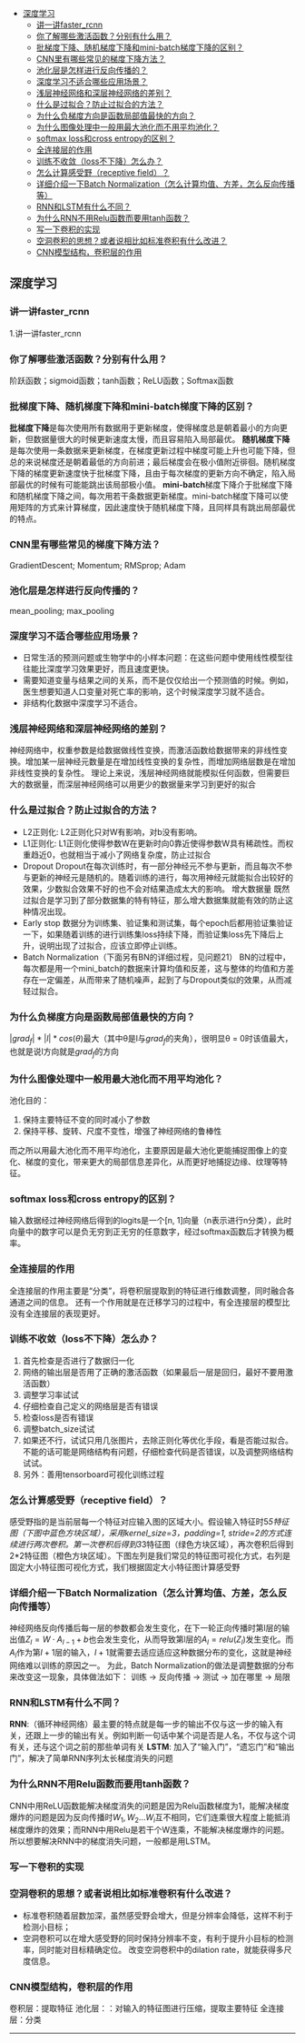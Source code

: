 <!-- TOC -->

- [深度学习](#深度学习)
  - [讲一讲faster_rcnn](#讲一讲faster_rcnn)
  - [你了解哪些激活函数？分别有什么用？](#你了解哪些激活函数分别有什么用)
  - [批梯度下降、随机梯度下降和mini-batch梯度下降的区别？](#批梯度下降随机梯度下降和mini-batch梯度下降的区别)
  - [CNN里有哪些常见的梯度下降方法？](#cnn里有哪些常见的梯度下降方法)
  - [池化层是怎样进行反向传播的？](#池化层是怎样进行反向传播的)
  - [深度学习不适合哪些应用场景？](#深度学习不适合哪些应用场景)
  - [浅层神经网络和深层神经网络的差别？](#浅层神经网络和深层神经网络的差别)
  - [什么是过拟合？防止过拟合的方法？](#什么是过拟合防止过拟合的方法)
  - [为什么负梯度方向是函数局部值最快的方向？](#为什么负梯度方向是函数局部值最快的方向)
  - [为什么图像处理中一般用最大池化而不用平均池化？](#为什么图像处理中一般用最大池化而不用平均池化)
  - [softmax loss和cross entropy的区别？](#softmax-loss和cross-entropy的区别)
  - [全连接层的作用](#全连接层的作用)
  - [训练不收敛（loss不下降）怎么办？](#训练不收敛loss不下降怎么办)
  - [怎么计算感受野（receptive field）？](#怎么计算感受野receptive-field)
  - [详细介绍一下Batch Normalization（怎么计算均值、方差，怎么反向传播等）](#详细介绍一下batch-normalization怎么计算均值方差怎么反向传播等)
  - [RNN和LSTM有什么不同？](#rnn和lstm有什么不同)
  - [为什么RNN不用Relu函数而要用tanh函数？](#为什么rnn不用relu函数而要用tanh函数)
  - [写一下卷积的实现](#写一下卷积的实现)
  - [空洞卷积的思想？或者说相比如标准卷积有什么改进？](#空洞卷积的思想或者说相比如标准卷积有什么改进)
  - [CNN模型结构，卷积层的作用](#cnn模型结构卷积层的作用)

<!-- /TOC -->
## 深度学习
### 讲一讲faster_rcnn
1.讲一讲faster_rcnn
### 你了解哪些激活函数？分别有什么用？
阶跃函数；sigmoid函数；tanh函数；ReLU函数；Softmax函数
### 批梯度下降、随机梯度下降和mini-batch梯度下降的区别？
**批梯度下降**是每次使用所有数据用于更新梯度，使得梯度总是朝着最小的方向更新，但数据量很大的时候更新速度太慢，而且容易陷入局部最优。
**随机梯度下降**是每次使用一条数据来更新梯度，在梯度更新过程中梯度可能上升也可能下降，但总的来说梯度还是朝着最低的方向前进；最后梯度会在极小值附近徘徊。随机梯度下降的梯度更新速度快于批梯度下降，且由于每次梯度的更新方向不确定，陷入局部最优的时候有可能能跳出该局部极小值。
**mini-batch**梯度下降介于批梯度下降和随机梯度下降之间，每次用若干条数据更新梯度。mini-batch梯度下降可以使用矩阵的方式来计算梯度，因此速度快于随机梯度下降，且同样具有跳出局部最优的特点。
### CNN里有哪些常见的梯度下降方法？
GradientDescent; Momentum; RMSprop; Adam
### 池化层是怎样进行反向传播的？
mean_pooling; max_pooling
### 深度学习不适合哪些应用场景？
* 日常生活的预测问题或生物学中的小样本问题：在这些问题中使用线性模型往往能比深度学习效果更好，而且速度更快。
* 需要知道变量与结果之间的关系，而不是仅仅给出一个预测值的时候。例如，医生想要知道人口变量对死亡率的影响，这个时候深度学习就不适合。
* 非结构化数据中深度学习不适合。
### 浅层神经网络和深层神经网络的差别？
神经网络中，权重参数是给数据做线性变换，而激活函数给数据带来的非线性变换。增加某一层神经元数量是在增加线性变换的复杂性，而增加网络层数是在增加非线性变换的复杂性。
理论上来说，浅层神经网络就能模拟任何函数，但需要巨大的数据量，而深层神经网络可以用更少的数据量来学习到更好的拟合
### 什么是过拟合？防止过拟合的方法？
* L2正则化: L2正则化只对W有影响，对b没有影响。
* L1正则化: L1正则化使得参数W在更新时向0靠近使得参数W具有稀疏性。而权重趋近0，也就相当于减小了网络复杂度，防止过拟合
* Dropout
Dropout在每次训练时，有一部分神经元不参与更新，而且每次不参与更新的神经元是随机的。随着训练的进行，每次用神经元就能拟合出较好的效果，少数拟合效果不好的也不会对结果造成太大的影响。
增大数据量
既然过拟合是学习到了部分数据集的特有特征，那么增大数据集就能有效的防止这种情况出现。
* Early stop
数据分为训练集、验证集和测试集，每个epoch后都用验证集验证一下，如果随着训练的进行训练集loss持续下降，而验证集loss先下降后上升，说明出现了过拟合，应该立即停止训练。
* Batch Normalization（下面另有BN的详细过程，见问题21）
BN的过程中，每次都是用一个mini_batch的数据来计算均值和反差，这与整体的均值和方差存在一定偏差，从而带来了随机噪声，起到了与Dropout类似的效果，从而减轻过拟合。
### 为什么负梯度方向是函数局部值最快的方向？
$|grad_f|*|l|*cos(θ)$最大（其中θ是l与$grad_f$的夹角），很明显θ = 0时该值最大，也就是说l方向就是$grad_f$的方向
### 为什么图像处理中一般用最大池化而不用平均池化？
池化目的：
1) 保持主要特征不变的同时减小了参数
2) 保持平移、旋转、尺度不变性，增强了神经网络的鲁棒性

而之所以用最大池化而不用平均池化，主要原因是最大池化更能捕捉图像上的变化、梯度的变化，带来更大的局部信息差异化，从而更好地捕捉边缘、纹理等特征。
### softmax loss和cross entropy的区别？
输入数据经过神经网络后得到的logits是一个[n, 1]向量（n表示进行n分类），此时向量中的数字可以是负无穷到正无穷的任意数字，经过softmax函数后才转换为概率。
### 全连接层的作用
全连接层的作用主要是“分类”，将卷积层提取到的特征进行维数调整，同时融合各通道之间的信息。
还有一个作用就是在迁移学习的过程中，有全连接层的模型比没有全连接层的表现更好。
### 训练不收敛（loss不下降）怎么办？
1) 首先检查是否进行了数据归一化
2) 网络的输出层是否用了正确的激活函数（如果最后一层是回归，最好不要用激活函数）
3) 调整学习率试试
4) 仔细检查自己定义的网络层是否有错误
5) 检查loss是否有错误
6) 调整batch_size试试
6) 如果还不行，试试只用几张图片，去除正则化等优化手段，看是否能过拟合。不能的话可能是网络结构有问题，仔细检查代码是否错误，以及调整网络结构试试。
7) 另外：善用tensorboard可视化训练过程
### 怎么计算感受野（receptive field）？
感受野指的是当前层每一个特征对应输入图的区域大小。假设输入特征时5*5特征图（下图中蓝色方块区域），采用kernel_size=3，padding=1, stride=2的方式连续进行两次卷积。第一次卷积后得到3*3特征图（绿色方块区域），再次卷积后得到2*2特征图（橙色方块区域）。下图左列是我们常见的特征图可视化方式，右列是固定大小特征图可视化方式，我们根据固定大小特征图计算感受野
### 详细介绍一下Batch Normalization（怎么计算均值、方差，怎么反向传播等）
神经网络反向传播后每一层的参数都会发生变化，在下一轮正向传播时第l层的输出值$Z_l = W ⋅ A_{l − 1} + b$也会发生变化，从而导致第l层的$A_l = relu ( Z_l )$发生变化。而$A_l$作为第$l + 1$层的输入，$l+1$就需要去适应适应这种数据分布的变化，这就是神经网络难以训练的原因之一。
为此，Batch Normalization的做法是调整数据的分布来改变这一现象，具体做法如下：
训练 -> 反向传播 -> 测试 -> 加在哪里 -> 局限
### RNN和LSTM有什么不同？
**RNN**:（循环神经网络）最主要的特点就是每一步的输出不仅与这一步的输入有关，还跟上一步的输出有关。例如判断一句话中某个词是否是人名，不仅与这个词有关，还与这个词之前的那些单词有关
**LSTM**: 加入了“输入门”，“遗忘门”和“输出门”，解决了简单RNN序列太长梯度消失的问题
### 为什么RNN不用Relu函数而要用tanh函数？
CNN中用ReLU函数能解决梯度消失的问题是因为Relu函数梯度为1，能解决梯度爆炸的问题是因为反向传播时$W_1,W_2 ...W_i$互不相同，它们连乘很大程度上能抵消梯度爆炸的效果；而RNN中用Relu是若干个W连乘，不能解决梯度爆炸的问题。所以想要解决RNN中的梯度消失问题，一般都是用LSTM。
### 写一下卷积的实现

### 空洞卷积的思想？或者说相比如标准卷积有什么改进？
* 标准卷积随着层数加深，虽然感受野会增大，但是分辨率会降低，这样不利于检测小目标；
* 空洞卷积可以在增大感受野的同时保持分辨率不变，有利于提升小目标的检测率，同时能对目标精确定位。
改变空洞卷积中的dilation rate，就能获得多尺度信息。
### CNN模型结构，卷积层的作用
卷积层：提取特征
池化层：：对输入的特征图进行压缩，提取主要特征
全连接层：分类
****